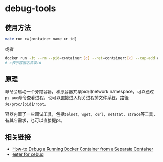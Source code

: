 # debug-tools

## 使用方法

```bash
make run c=[container name or id]
```

或者

```bash
docker run -it --rm --pid=container:[c] --net=container:[c] --cap-add all reg.qiniu.com/lutaoact/debug-tools bash
# c表示容器名称或id
```

## 原理

命令会启动一个旁路容器，和原容器共享pid和network namespace，可以通过`ps aux`命令查看进程，也可以直接进入相关进程的文件系统，路径为`/proc/[pid]/root`。

容器内置了一些调试工具，包括`telnet, wget, curl, netstat, strace`等工具，有其它需求，也可以直接提pr。

## 相关链接

* [How-to Debug a Running Docker Container from a Separate Container](https://medium.com/@rothgar/how-to-debug-a-running-docker-container-from-a-separate-container-983f11740dc6)
* [enter for debug](https://gist.github.com/justincormack/f2444fbdf210b05d4f7baabe6fcd219a)
